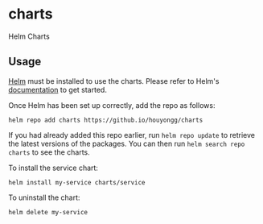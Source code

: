 # charts
 Helm Charts

## Usage

[Helm](https://helm.sh) must be installed to use the charts.  Please refer to
Helm's [documentation](https://helm.sh/docs) to get started.

Once Helm has been set up correctly, add the repo as follows:

    helm repo add charts https://github.io/houyongg/charts

If you had already added this repo earlier, run `helm repo update` to retrieve
the latest versions of the packages.  You can then run `helm search repo charts` to see the charts.

To install the service chart:

    helm install my-service charts/service

To uninstall the chart:

    helm delete my-service
